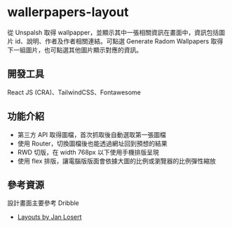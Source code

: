 # wallerpapers-layout

從 Unspalsh 取得 wallpapper，並顯示其中一張相關資訊在畫面中，資訊包括圖片 id、說明、作者及作者相關連結。可點選 Generate Radom Wallpapers 取得下一組圖片，也可點選其他圖片顯示對應的資訊。

## 開發工具
React JS (CRA)、TailwindCSS、Fontawesome

## 功能介紹
- 第三方 API 取得圖檔，首次抓取後自動選取第一張圖檔
- 使用 Router，切換圖檔後也能透過網址回到預想的結果
- RWD 切版，在 width 768px 以下使用手機排版呈現
- 使用 flex 排版，讓電腦版版面會依據大圖的比例或瀏覽器的比例彈性縮放

## 參考資源
設計畫面主要參考 Dribble
- [Layouts by Jan Losert](https://dribbble.com/shots/3715199-Layouts)